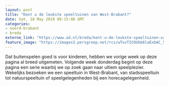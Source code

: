 ```yaml
---
layout: post
title: "Kent u de leukste speeltuinen van West-Brabant?"
date: Sat, 18 May 2019 09:15:48 GMT
categories: 
- noord-brabant 
- breda 
externe_link: "https://www.ad.nl/breda/kent-u-de-leukste-speeltuinen-van-west-brabant~a5f68387/"
feature_image: "https://images3.persgroep.net/rcs/wTxvTICOUkb6laExbAC_5kOqO6w/diocontent/52799437/_fitwidth/400/?appId=21791a8992982cd8da851550a453bd7f&quality=0.7"
---
```


Dat buitenspelen goed is voor kinderen, hebben we vorige week op deze pagina al breed uitgemeten. Volgende week donderdag begint op deze pagina een serie waarbij we op zoek gaan naar ultiem speelplezier. Wekelijks bezoeken we een speeltuin in West-Brabant, van stadsspeeltuin tot natuurspeeltuin of speelgelegenheden bij een horecagelegenheid.
